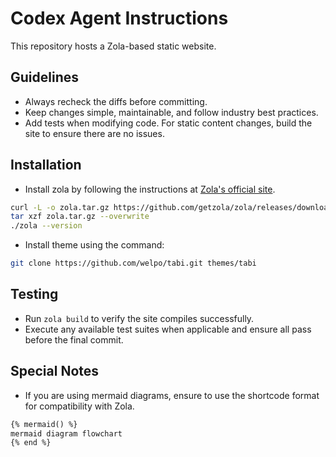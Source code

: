 # Codex Agent Instructions

This repository hosts a Zola-based static website.

## Guidelines
- Always recheck the diffs before committing.
- Keep changes simple, maintainable, and follow industry best practices.
- Add tests when modifying code. For static content changes, build the site to ensure there are no issues.

## Installation
- Install zola by following the instructions at [Zola's official site](https://www.getzola.org/documentation/getting-started/installation/).

```bash
curl -L -o zola.tar.gz https://github.com/getzola/zola/releases/download/v0.20.0/zola-v0.20.0-x86_64-unknown-linux-gnu.tar.gz
tar xzf zola.tar.gz --overwrite
./zola --version
```
- Install theme using the command:

```bash
git clone https://github.com/welpo/tabi.git themes/tabi
```

## Testing
- Run `zola build` to verify the site compiles successfully.
- Execute any available test suites when applicable and ensure all pass before the final commit.

## Special Notes
- If you are using mermaid diagrams, ensure to use the shortcode format for compatibility with Zola.

```markdown
{% mermaid() %}
mermaid diagram flowchart
{% end %}
```
